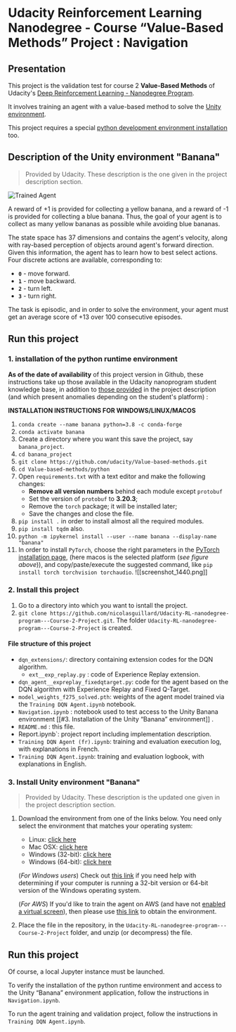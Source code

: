 # Udacity Reinforcement Learning Nanodegree - Course “Value-Based Methods” Project : Navigation

## Presentation
This project is the validation test for course 2 **Value-Based Methods** of Udacity's [Deep Reinforcement Learning - Nanodegree Program](https://www.udacity.com/course/deep-reinforcement-learning-nanodegree--nd893).

It involves training an agent with a value-based method to solve the [Unity environment](#3-install-unity-environment-banana).

This project requires a special [python development environment installation](#1-installation-of-the-python-runtime-environment) too.

## Description of the Unity environment "Banana"
> Provided by Udacity. These description is the one given in the project description section.

[image1]: https://user-images.githubusercontent.com/10624937/42135619-d90f2f28-7d12-11e8-8823-82b970a54d7e.gif "Trained Agent"
![Trained Agent][image1]

A reward of +1 is provided for collecting a yellow banana, and a reward of -1 is provided for collecting a blue banana.  Thus, the goal of your agent is to collect as many yellow bananas as possible while avoiding blue bananas.  

The state space has 37 dimensions and contains the agent's velocity, along with ray-based perception of objects around agent's forward direction.  Given this information, the agent has to learn how to best select actions.  Four discrete actions are available, corresponding to:
- **`0`** - move forward.
- **`1`** - move backward.
- **`2`** - turn left.
- **`3`** - turn right.

The task is episodic, and in order to solve the environment, your agent must get an average score of +13 over 100 consecutive episodes.

## Run this project

### 1. installation of the python runtime environment
**As of the date of availability** of this project version in Github, these instructions take up those available in the Udacity nanoprogram student knowledge base, in addition to [those provided](https://github.com/udacity/Value-based-methods) in the project description (and which present anomalies depending on the student's platform) :

**INSTALLATION INSTRUCTIONS FOR WINDOWS/LINUX/MACOS**
1. `conda create --name banana python=3.8 -c conda-forge`
2. `conda activate banana`
3. Create a directory where you want this save the project, say `banana_project`.
4. `cd banana_project`
5. `git clone https://github.com/udacity/Value-based-methods.git`
6. `cd Value-based-methods/python`
7. Open `requirements.txt` with a text editor and make the following changes:
	- **Remove all version numbers** behind each module except `protobuf`
	- Set the version of `protobuf` to **3.20.3**;
	- Remove the `torch` package; it will be installed later;
	- Save the changes and close the file.
8. `pip install .` in order to install almost all the required modules.
9. `pip install tqdm` also.
10. `python -m ipykernel install --user --name banana --display-name "banana"`
11. In order to install `PyTorch`, choose the right parameters in the [PyTorch installation page](https://pytorch.org/get-started/locally/), (here macos is the selected platform (*see figure above*)), and copy/paste/execute the suggested command, like `pip install torch torchvision torchaudio`.
![[screenshot_1440.png]]

### 2. Install this project
1. Go to a directory into which you want to isntall the project.
2. `git clone https://github.com/nicolasguillard/Udacity-RL-nanodegree-program---Course-2-Project.git`. The folder `Udacity-RL-nanodegree-program---Course-2-Project` is created.

#### File structure of this project
- `dqn_extensions/`: directory containing extension codes for the DQN algorithm.
	- `ext__exp_replay.py` : code of Experience Replay extension.
- `dqn_agent__expreplay_fixedqtarget.py`: code for the agent based on the DQN algorithm with Experience Replay and Fixed Q-Target.
- `model_weights_f275_solved.pth`: weights of the agent model trained via the `Training DQN Agent.ipynb` notebook. 
- `Navigation.ipynb` : notebook used to test access to the Unity Banana environment [[#3. Installation of the Unity “Banana” environment]] .
- `README.md` : this file.
- Report.ipynb`: project report including implementation description.
- `Training DQN Agent (fr).ipynb`: training and evaluation execution log, with explanations in French.
- `Training DQN Agent.ipynb`: training and evaluation logbook, with explanations in English.

### 3. Install Unity environment "Banana"
> Provided by Udacity. These description is the updated one given in the project description section.

1. Download the environment from one of the links below.  You need only select the environment that matches your operating system:
    - Linux: [click here](https://s3-us-west-1.amazonaws.com/udacity-drlnd/P1/Banana/Banana_Linux.zip)
    - Mac OSX: [click here](https://s3-us-west-1.amazonaws.com/udacity-drlnd/P1/Banana/Banana.app.zip)
    - Windows (32-bit): [click here](https://s3-us-west-1.amazonaws.com/udacity-drlnd/P1/Banana/Banana_Windows_x86.zip)
    - Windows (64-bit): [click here](https://s3-us-west-1.amazonaws.com/udacity-drlnd/P1/Banana/Banana_Windows_x86_64.zip)
    
    (_For Windows users_) Check out [this link](https://support.microsoft.com/en-us/help/827218/how-to-determine-whether-a-computer-is-running-a-32-bit-version-or-64) if you need help with determining if your computer is running a 32-bit version or 64-bit version of the Windows operating system.

    (_For AWS_) If you'd like to train the agent on AWS (and have not [enabled a virtual screen](https://github.com/Unity-Technologies/ml-agents/blob/master/docs/Training-on-Amazon-Web-Service.md)), then please use [this link](https://s3-us-west-1.amazonaws.com/udacity-drlnd/P1/Banana/Banana_Linux_NoVis.zip) to obtain the environment.

2. Place the file in the repository, in the `Udacity-RL-nanodegree-program---Course-2-Project` folder, and unzip (or decompress) the file. 

## Run this project
Of course, a local Jupyter instance must be launched.

To verify the installation of the python runtime environment and access to the Unity “Banana” environment application, follow the instructions in `Navigation.ipynb`.

To run the agent training and validation project, follow the instructions in `Training DQN Agent.ipynb`.


